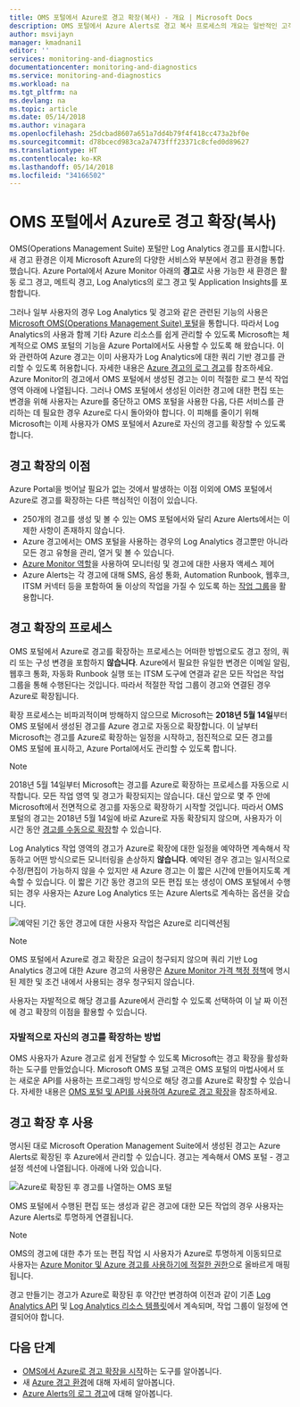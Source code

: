 ```yaml
---
title: OMS 포털에서 Azure로 경고 확장(복사) - 개요 | Microsoft Docs
description: OMS 포털에서 Azure Alerts로 경고 복사 프로세스의 개요는 일반적인 고객 문제를 설명합니다.
author: msvijayn
manager: kmadnani1
editor: ''
services: monitoring-and-diagnostics
documentationcenter: monitoring-and-diagnostics
ms.service: monitoring-and-diagnostics
ms.workload: na
ms.tgt_pltfrm: na
ms.devlang: na
ms.topic: article
ms.date: 05/14/2018
ms.author: vinagara
ms.openlocfilehash: 25dcbad8607a651a7dd4b79f4f418cc473a2bf0e
ms.sourcegitcommit: d78bcecd983ca2a7473fff23371c8cfed0d89627
ms.translationtype: HT
ms.contentlocale: ko-KR
ms.lasthandoff: 05/14/2018
ms.locfileid: "34166502"
---
```

# <a name="extend-copy-alerts-from-oms-portal-into-azure"></a>OMS 포털에서 Azure로 경고 확장(복사)
OMS(Operations Management Suite) 포털만 Log Analytics 경고를 표시합니다.  새 경고 환경은 이제 Microsoft Azure의 다양한 서비스와 부분에서 경고 환경을 통합했습니다. Azure Portal에서 Azure Monitor 아래의 **경고**로 사용 가능한 새 환경은 활동 로그 경고, 메트릭 경고, Log Analytics의 로그 경고 및 Application Insights를 포함합니다. 


그러나 일부 사용자의 경우 Log Analytics 및 경고와 같은 관련된 기능의 사용은 [Microsoft OMS(Operations Management Suite) 포털](../operations-management-suite/operations-management-suite-overview.md)을 통합니다. 따라서 Log Analytics의 사용과 함께 기타 Azure 리소스를 쉽게 관리할 수 있도록 Microsoft는 체계적으로 OMS 포털의 기능을 Azure Portal에서도 사용할 수 있도록 해 왔습니다. 이와 관련하여 Azure 경고는 이미 사용자가 Log Analytics에 대한 쿼리 기반 경고를 관리할 수 있도록 허용합니다. 자세한 내용은 [Azure 경고의 로그 경고](monitor-alerts-unified-log.md)를 참조하세요. Azure Monitor의 경고에서 OMS 포털에서 생성된 경고는 이미 적절한 로그 분석 작업 영역 아래에 나열됩니다. 그러나 OMS 포털에서 생성된 이러한 경고에 대한 편집 또는 변경을 위해 사용자는 Azure를 중단하고 OMS 포털을 사용한 다음, 다른 서비스를 관리하는 데 필요한 경우 Azure로 다시 돌아와야 합니다. 이 피해를 줄이기 위해 Microsoft는 이제 사용자가 OMS 포털에서 Azure로 자신의 경고를 확장할 수 있도록 합니다.

## <a name="benefits-of-extending-your-alerts"></a>경고 확장의 이점
Azure Portal을 벗어날 필요가 없는 것에서 발생하는 이점 이외에 OMS 포털에서 Azure로 경고를 확장하는 다른 핵심적인 이점이 있습니다.

- 250개의 경고를 생성 및 볼 수 있는 OMS 포털에서와 달리 Azure Alerts에서는 이 제한 사항이 존재하지 않습니다.
- Azure 경고에서는 OMS 포털을 사용하는 경우의 Log Analytics 경고뿐만 아니라 모든 경고 유형을 관리, 열거 및 볼 수 있습니다.
- [Azure Monitor 역할](monitoring-roles-permissions-security.md)을 사용하여 모니터링 및 경고에 대한 사용자 액세스 제어
- Azure Alerts는 각 경고에 대해 SMS, 음성 통화, Automation Runbook, 웹후크, ITSM 커넥터 등을 포함하여 둘 이상의 작업을 가질 수 있도록 하는 [작업 그룹](monitoring-action-groups.md)을 활용합니다. 

## <a name="process-of-extending-your-alerts"></a>경고 확장의 프로세스
OMS 포털에서 Azure로 경고를 확장하는 프로세스는 어떠한 방법으로도 경고 정의, 쿼리 또는 구성 변경을 포함하지 **않습니다**. Azure에서 필요한 유일한 변경은 이메일 알림, 웹후크 통화, 자동화 Runbook 실행 또는 ITSM 도구에 연결과 같은 모든 작업은 작업 그룹을 통해 수행된다는 것입니다. 따라서 적절한 작업 그룹이 경고와 연결된 경우 Azure로 확장됩니다.

확장 프로세스는 비파괴적이며 방해하지 않으므로 Microsoft는 **2018년 5월 14일**부터 OMS 포털에서 생성된 경고를 Azure 경고로 자동으로 확장합니다. 이 날부터 Microsoft는 경고를 Azure로 확장하는 일정을 시작하고, 점진적으로 모든 경고를 OMS 포털에 표시하고, Azure Portal에서도 관리할 수 있도록 합니다. 

> [!NOTE]
> 2018년 5월 14일부터 Microsoft는 경고를 Azure로 확장하는 프로세스를 자동으로 시작합니다. 모든 작업 영역 및 경고가 확장되지는 않습니다. 대신 앞으로 몇 주 안에 Microsoft에서 전면적으로 경고를 자동으로 확장하기 시작할 것입니다. 따라서 OMS 포털의 경고는 2018년 5월 14일에 바로 Azure로 자동 확장되지 않으며, 사용자가 이 시간 동안 [경고를 수동으로 확장](monitoring-alerts-extend-tool.md)할 수 있습니다.

Log Analytics 작업 영역의 경고가 Azure로 확장에 대한 일정을 예약하면 계속해서 작동하고 어떤 방식으로든 모니터링을 손상하지 **않습니다**. 예약된 경우 경고는 일시적으로 수정/편집이 가능하지 않을 수 있지만 새 Azure 경고는 이 짧은 시간에 만들어지도록 계속할 수 있습니다. 이 짧은 기간 동안 경고의 모든 편집 또는 생성이 OMS 포털에서 수행되는 경우 사용자는 Azure Log Analytics 또는 Azure Alerts로 계속하는 옵션을 갖습니다.

 ![예약된 기간 동안 경고에 대한 사용자 작업은 Azure로 리디렉션됨](./media/monitor-alerts-extend/ScheduledDirection.png)

> [!NOTE]
> OMS 포털에서 Azure로 경고 확장은 요금이 청구되지 않으며 쿼리 기반 Log Analytics 경고에 대한 Azure 경고의 사용량은 [Azure Monitor 가격 책정 정책](https://azure.microsoft.com/pricing/details/monitor/)에 명시된 제한 및 조건 내에서 사용되는 경우 청구되지 않습니다.  

사용자는 자발적으로 해당 경고를 Azure에서 관리할 수 있도록 선택하여 이 날 짜 이전에 경고 확장의 이점을 활용할 수 있습니다.

### <a name="how-to-voluntarily-extending-your-alerts"></a>자발적으로 자신의 경고를 확장하는 방법
OMS 사용자가 Azure 경고로 쉽게 전달할 수 있도록 Microsoft는 경고 확장을 활성화하는 도구를 만들었습니다. Microsoft OMS 포털 고객은 OMS 포털의 마법사에서 또는 새로운 API를 사용하는 프로그래밍 방식으로 해당 경고를 Azure로 확장할 수 있습니다. 자세한 내용은 [OMS 포털 및 API를 사용하여 Azure로 경고 확장](monitoring-alerts-extend-tool.md)을 참조하세요.


## <a name="usage-after-extending-your-alerts"></a>경고 확장 후 사용
명시된 대로 Microsoft Operation Management Suite에서 생성된 경고는 Azure Alerts로 확장된 후 Azure에서 관리할 수 있습니다. 경고는 계속해서 OMS 포털 - 경고 설정 섹션에 나열됩니다. 아래에 나와 있습니다.

 ![Azure로 확장된 후 경고를 나열하는 OMS 포털](./media/monitor-alerts-extend/PostExtendList.png)

OMS 포털에서 수행된 편집 또는 생성과 같은 경고에 대한 모든 작업의 경우 사용자는 Azure Alerts로 투명하게 연결됩니다. 

> [!NOTE]
> OMS의 경고에 대한 추가 또는 편집 작업 시 사용자가 Azure로 투명하게 이동되므로 사용자는 [Azure Monitor 및 Azure 경고를 사용하기에 적절한 권한](monitoring-roles-permissions-security.md)으로 올바르게 매핑됩니다.

경고 만들기는 경고가 Azure로 확장된 후 약간만 변경하여 이전과 같이 기존 [Log Analytics API](../log-analytics/log-analytics-api-alerts.md) 및 [Log Analytics 리소스 템플릿](../monitoring/monitoring-solutions-resources-searches-alerts.md)에서 계속되며, 작업 그룹이 일정에 연결되어야 합니다.

## <a name="next-steps"></a>다음 단계

* [OMS에서 Azure로 경고 확장을 시작](monitoring-alerts-extend-tool.md)하는 도구를 알아봅니다.
* 새 [Azure 경고 환경](monitoring-overview-unified-alerts.md)에 대해 자세히 알아봅니다.
* [Azure Alerts의 로그 경고](monitor-alerts-unified-log.md)에 대해 알아봅니다.
